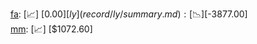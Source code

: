 [fa](record/fa/summary.md): [📈] [$0.00]  
[ly](record/ly/summary.md): [📉] [$-3877.00]  
[mm](record/mm/summary.md): [📈] [$1072.60]  
